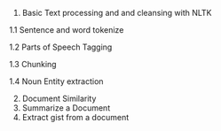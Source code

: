 1. Basic Text processing and and cleansing with NLTK

  1.1 Sentence and word tokenize
  
  1.2 Parts of Speech Tagging
  
  1.3 Chunking
  
  1.4  Noun Entity extraction
  
2. Document Similarity
3. Summarize a Document
4. Extract gist from a document
